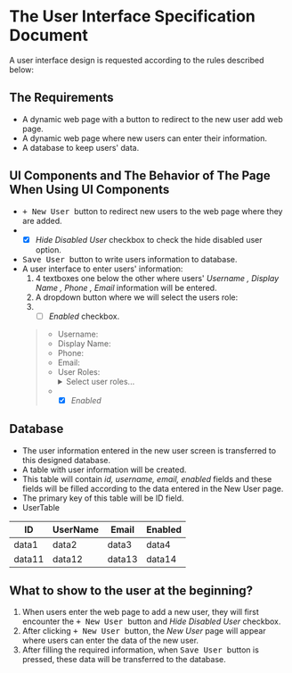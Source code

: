 # The User Interface Specification Document
<p> A user interface design is requested according to the rules described below: </p>

## The Requirements
- A dynamic web page with a button to redirect to the new user add web page.
- A dynamic web page where new users can enter their information.
- A database to keep users' data.

## UI Components and The Behavior of The Page When Using UI Components
- <kbd> + New User </kbd> button to redirect new users to the web page where they are added.
- - [X] *Hide Disabled User* checkbox to check the hide disabled user option.
- <kbd> Save User </kbd> button to write users information to database.
- A user interface to enter users' information:
  1. 4 textboxes one below the other where users' *Username , Display Name , Phone , Email* information will be entered.
  2. A dropdown button where we will select the users role:
  3. - [ ] *Enabled* checkbox.
    > - Username:     <kbd>      </kbd> 
    > - Display Name: <kbd>      </kbd> 
    > - Phone:        <kbd>      </kbd> 
    > - Email:        <kbd>      </kbd> 
    > - User Roles:   <details>
                      <summary>Select user roles...</summary>
                      <br>
                          Guess
                      <br>
                          Admin
                      <br>
                          SuperAdmin
                      </details>
    > -   - [X] *Enabled* 
 

## Database
- The user information entered in the new user screen is transferred to this designed database.
- A table with user information will be created.
- This table will contain *id, username, email, enabled* fields and these fields will be filled according to the data entered in the New User page.
- The primary key of this table will be ID field.
- UserTable

<table>
   <thead>
      <tr>
         <th>ID</th>
         <th>UserName</th>
         <th>Email</th>
         <th>Enabled</th>
      </tr>
   </thead>
   <tbody>
      <tr>
         <td>data1</td>
         <td>data2</td>
         <td>data3</td>
         <td>data4</td>
      </tr>
      <tr>
         <td>data11</td>
         <td>data12</td>
         <td>data13</td>
         <td>data14</td>
      </tr>
   </tbody>
</table>



## What to show to the user at the beginning?

   
1. When users enter the web page to add a new user, they will first encounter the <kbd> + New User </kbd> button and *Hide Disabled User* checkbox.
2. After clicking <kbd> + New User </kbd> button, the *New User* page will appear where users can enter the data of the new user.
3. After filling the required information, when <kbd> Save User </kbd> button is pressed, these data will be transferred to the database.




 
